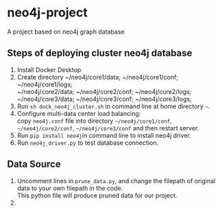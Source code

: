# neo4j-project
A project based on neo4j graph database

## Steps of deploying cluster neo4j database
1. Install Docker Desktop
2. Create directory ~/neo4j/core1/data; ~/neo4j/core1/conf; ~/neo4j/core1/logs;    
~/neo4j/core2/data; ~/neo4j/core2/conf; ~/neo4j/core2/logs;    
~/neo4j/core3/data; ~/neo4j/core3/conf; ~/neo4j/core3/logs;   
3. Run `sh dock_neo4j_cluster.sh` in command line at home directory `~`.
4. Configure multi-data center load balancing:    
copy `neo4j.conf` file into directory `~/neo4j/core1/conf`, `~/neo4j/core2/conf`, `~/neo4j/core3/conf`
and then restart server.
5. Run `pip install neo4j`in command line to install neo4j driver. 
6. Run `neo4j_driver.py` to test database connection.

## Data Source
1. Uncomment lines in `prune_data.py`, and change the filepath of original data to your own filepath in the code.        
This python file will produce pruned data for our project.
2. 